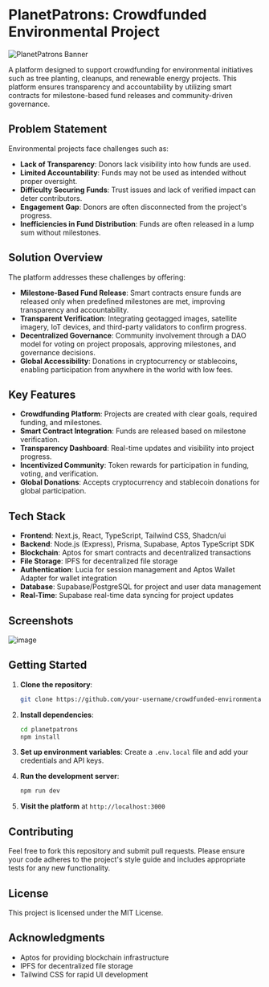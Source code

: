 # PlanetPatrons: Crowdfunded Environmental Project

![PlanetPatrons Banner](https://github.com/user-attachments/assets/a6a37614-81dd-4c1d-9911-5a692577f666)


A platform designed to support crowdfunding for environmental initiatives such as tree planting, cleanups, and renewable energy projects. This platform ensures transparency and accountability by utilizing smart contracts for milestone-based fund releases and community-driven governance.

## Problem Statement

Environmental projects face challenges such as:
- **Lack of Transparency**: Donors lack visibility into how funds are used.
- **Limited Accountability**: Funds may not be used as intended without proper oversight.
- **Difficulty Securing Funds**: Trust issues and lack of verified impact can deter contributors.
- **Engagement Gap**: Donors are often disconnected from the project's progress.
- **Inefficiencies in Fund Distribution**: Funds are often released in a lump sum without milestones.

## Solution Overview

The platform addresses these challenges by offering:
- **Milestone-Based Fund Release**: Smart contracts ensure funds are released only when predefined milestones are met, improving transparency and accountability.
- **Transparent Verification**: Integrating geotagged images, satellite imagery, IoT devices, and third-party validators to confirm progress.
- **Decentralized Governance**: Community involvement through a DAO model for voting on project proposals, approving milestones, and governance decisions.
- **Global Accessibility**: Donations in cryptocurrency or stablecoins, enabling participation from anywhere in the world with low fees.
  
## Key Features
- **Crowdfunding Platform**: Projects are created with clear goals, required funding, and milestones.
- **Smart Contract Integration**: Funds are released based on milestone verification.
- **Transparency Dashboard**: Real-time updates and visibility into project progress.
- **Incentivized Community**: Token rewards for participation in funding, voting, and verification.
- **Global Donations**: Accepts cryptocurrency and stablecoin donations for global participation.

## Tech Stack
- **Frontend**: Next.js, React, TypeScript, Tailwind CSS, Shadcn/ui
- **Backend**: Node.js (Express), Prisma, Supabase, Aptos TypeScript SDK
- **Blockchain**: Aptos for smart contracts and decentralized transactions
- **File Storage**: IPFS for decentralized file storage
- **Authentication**: Lucia for session management and Aptos Wallet Adapter for wallet integration
- **Database**: Supabase/PostgreSQL for project and user data management
- **Real-Time**: Supabase real-time data syncing for project updates

## Screenshots
![image](https://github.com/user-attachments/assets/824de0f8-cd83-4c7d-9a33-333fb126af22)


## Getting Started

1. **Clone the repository**:
   ```bash
   git clone https://github.com/your-username/crowdfunded-environmental-projects.git
   ```

2. **Install dependencies**:
   ```bash
   cd planetpatrons
   npm install
   ```

3. **Set up environment variables**:
   Create a `.env.local` file and add your credentials and API keys.

4. **Run the development server**:
   ```bash
   npm run dev
   ```

5. **Visit the platform** at `http://localhost:3000`

## Contributing

Feel free to fork this repository and submit pull requests. Please ensure your code adheres to the project's style guide and includes appropriate tests for any new functionality.

## License

This project is licensed under the MIT License.

## Acknowledgments
- Aptos for providing blockchain infrastructure
- IPFS for decentralized file storage
- Tailwind CSS for rapid UI development
